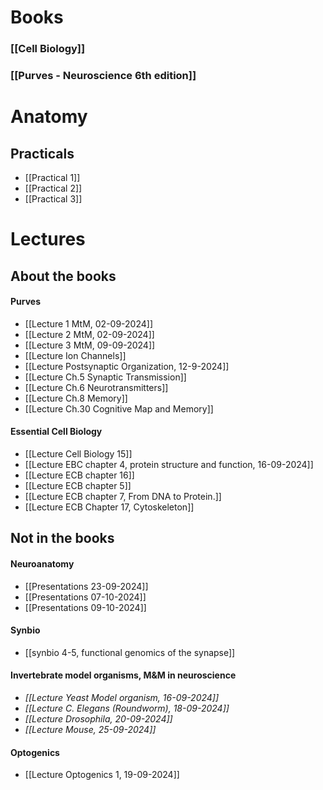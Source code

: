 # Books
### [[Cell Biology]]

### [[Purves - Neuroscience 6th edition]]

# Anatomy
## Practicals
- [[Practical 1]]
- [[Practical 2]]
- [[Practical 3]]

# Lectures
## About the books
#### Purves
- [[Lecture 1 MtM, 02-09-2024]]
- [[Lecture 2 MtM, 02-09-2024]]
- [[Lecture 3 MtM, 09-09-2024]]
- [[Lecture Ion Channels]]
- [[Lecture Postsynaptic Organization, 12-9-2024]]
- [[Lecture Ch.5 Synaptic Transmission]]
- [[Lecture Ch.6 Neurotransmitters]]
- [[Lecture Ch.8 Memory]]
- [[Lecture Ch.30 Cognitive Map and Memory]]
#### Essential Cell Biology
- [[Lecture Cell Biology 15]]
- [[Lecture EBC chapter 4, protein structure and function, 16-09-2024]]
- [[Lecture ECB chapter 16]]
- [[Lecture ECB chapter 5]]
- [[Lecture ECB chapter 7, From DNA to Protein.]]
- [[Lecture ECB Chapter 17, Cytoskeleton]]
## Not in the books
#### Neuroanatomy 
- [[Presentations 23-09-2024]]
- [[Presentations 07-10-2024]]
- [[Presentations 09-10-2024]]

#### Synbio
- [[synbio 4-5, functional genomics of the synapse]]

#### Invertebrate model organisms, M&M in neuroscience
- *[[Lecture Yeast Model organism, 16-09-2024]]*
-  *[[Lecture C. Elegans (Roundworm), 18-09-2024]]*
- *[[Lecture Drosophila, 20-09-2024]]*
- *[[Lecture Mouse, 25-09-2024]]*
#### Optogenics
- [[Lecture Optogenics 1, 19-09-2024]]



